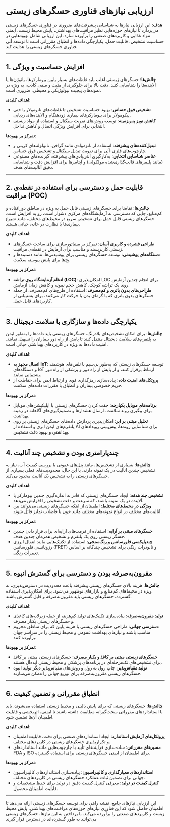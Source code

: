 # ارزیابی نیازهای فناوری حسگرهای زیستی

**هدف**: این ارزیابی نیازها به شناسایی پیشرفت‌های ضروری در فناوری حسگرهای زیستی می‌پردازد تا نیازهای حوزه‌هایی نظیر مراقبت‌های بهداشتی، پایش محیط زیست، ایمنی مواد غذایی و کاربردهای صنعتی را برآورده سازد. این ارزیابی شامل بهبودهایی در حساسیت تشخیص، قابلیت حمل، یکپارچگی داده‌ها و انطباق مقرراتی است تا توسعه آتی فناوری حسگرهای زیستی را هدایت کند.

---

## 1. افزایش حساسیت و ویژگی

**چالش‌ها**: حسگرهای زیستی اغلب باید غلظت‌های بسیار پایین بیومارکرها، پاتوژن‌ها یا آلاینده‌ها را شناسایی کنند. دقت بالا برای جلوگیری از مثبت و منفی کاذب، به ویژه در نمونه‌های پیچیده بیولوژیکی و محیطی، ضروری است.

**اهداف کلیدی**:
   - **تشخیص فوق حساس**: بهبود حساسیت تشخیص تا غلظت‌های نانومولار یا حتی پیکومولار برای بیومارکرهای بیماری زودهنگام و آلاینده‌های ردیابی.
   - **کاهش نویز پس‌زمینه**: توسعه روش‌های تقویت سیگنال و استفاده از مواد زیستی انتخابی برای افزایش ویژگی اتصال و کاهش تداخل.

**تمرکز بر بهبودها**:
   - **تبدیل‌کننده‌های پیشرفته**: استفاده از نانوموادی مانند گرافن، نانولوله‌های کربنی و چارچوب‌های فلزی-آلی برای تقویت تبدیل سیگنال و تشخیص فوق حساس.
   - **عناصر شناسایی انتخابی**: به‌کارگیری آنتی‌بادی‌های پیشرفته، گیرنده‌های مصنوعی (مانند پلیمرهای قالب‌گذاری‌شده مولکولی) و آپتامرها برای افزایش دقت و شناسایی دقیق آنالیت‌های هدف.

---

## 2. قابلیت حمل و دسترسی برای استفاده در نقطه‌ی مراقبت (POC)

**چالش‌ها**: تقاضا برای حسگرهای زیستی قابل حمل به ویژه در مناطق دورافتاده و کم‌منابع، جایی که دسترسی به آزمایشگاه‌های مرکزی دشوار است، رو به افزایش است. حسگرهای زیستی قابل حمل برای تشخیص سریع در محیط‌های مختلف، مانند شیوع بیماری‌ها یا نظارت در خانه، حیاتی هستند.

**اهداف کلیدی**:
   - **طراحی فشرده و کاربری آسان**: تمرکز بر مینیاتورسازی برای ساخت حسگرهای زیستی کاربرپسند و مناسب برای آزمایش در نقطه‌ی مراقبت.
   - **دستگاه‌های پوشیدنی**: توسعه حسگرهای زیستی برای پوشیدنی‌ها، مانند دستبندها و پچ‌ها برای پایش پیوسته سلامت.

**تمرکز بر بهبودها**:
   - **ادغام آزمایشگاه روی تراشه (LOC)**: امکان‌پذیری LOC برای انجام چندین آزمایش روی یک تراشه کوچک، کاهش حجم نمونه و کاهش زمان آزمایش.
   - **طراحی‌های بدون باتری و کم‌مصرف**: استفاده از طرح‌های کم‌مصرف، از جمله حسگرهای بدون باتری که با گرمای بدن یا حرکت کار می‌کنند، برای پشتیبانی از کاربردهای قابل حمل.

---

## 3. یکپارچگی داده‌ها و سازگاری با سلامت دیجیتال

**چالش‌ها**: برای امکان تشخیص‌های بلادرنگ، حسگرهای زیستی باید داده‌ها را به‌طور ایمن به پلتفرم‌های سلامت دیجیتال منتقل کنند تا پایش از راه دور بیماران را تسهیل نمایند. امنیت داده‌ها به ویژه در کاربردهای بهداشتی حیاتی است.

**اهداف کلیدی**:
   - **اتصال مجهز به IoT**: توسعه حسگرهای زیستی که به‌طور بی‌سیم با تلفن‌های هوشمند و دستگاه‌های IoT ارتباط برقرار کنند، و از پایش از راه دور و پزشکی از راه دور پشتیبانی نمایند.
   - **پروتکل‌های امنیت داده**: پیاده‌سازی رمزگذاری قوی و ارتباط ایمن برای حفاظت از حریم خصوصی بیماران و انطباق با مقررات داده‌های سلامت.

**تمرکز بر بهبودها**:
   - **برنامه‌های موبایل یکپارچه**: جفت کردن حسگرهای زیستی با اپلیکیشن‌های موبایل برای پیگیری روند سلامت، ارسال هشدارها و تصمیم‌گیری‌های آگاهانه در زمینه بهداشت.
   - **تحلیل مبتنی بر ابر**: امکان‌پذیری پردازش داده‌های حسگرهای زیستی بر روی پلتفرم‌های ایمن ابری و استفاده از AI برای شناسایی روندها، پیش‌بینی رویدادهای بهداشتی و بهبود دقت تشخیص.

---

## 4. چندپارامتری بودن و تشخیص چند آنالیت

**چالش‌ها**: بسیاری از تشخیص‌ها، مانند پنل‌های عفونی یا بررسی کیفیت آب، نیاز به تشخیص چندین آنالیت در یک نمونه دارند. با این حال، محدودیت‌های فعلی بسیاری از حسگرهای زیستی را به تشخیص یک آنالیت محدود می‌کند.

**اهداف کلیدی**:
   - **تشخیص چند هدفه**: ایجاد حسگرهای زیستی که قادر به اندازه‌گیری چندین بیومارکر یا آلاینده در یک نمونه باشند، که سرعت و دقت تشخیص را افزایش می‌دهد.
   - **ویژگی در محیط‌های مختلط**: اطمینان از اینکه حسگرهای زیستی می‌توانند بین آنالیت‌های مختلف در انواع نمونه‌های مختلف مانند خون یا فاضلاب تمایز قائل شوند.

**تمرکز بر بهبودها**:
   - **حسگرهای مبتنی بر آرایه**: استفاده از فرمت‌های آرایه‌ای برای قرار دادن چندین حسگر زیستی روی یک پلتفرم و تشخیص همزمان چندین هدف.
   - **چندپلیکسی فلورسانس و رنگ‌سنجی**: استفاده از تکنیک‌هایی مانند انتقال انرژی رزونانسی فلورسانس (FRET) و نانوذرات رنگی برای تشخیص چندگانه بر اساس تغییرات رنگی.

---

## 5. مقرون‌به‌صرفه بودن و دسترسی برای گسترش انبوه

**چالش‌ها**: هزینه بالای حسگرهای زیستی پیشرفته باعث محدودیت در دسترس‌پذیری، به ویژه در محیط‌های کم‌منابع و بازارهای نوظهور می‌شود. برای امکان‌پذیری استفاده گسترده، حسگرهای زیستی باید مقرون‌به‌صرفه و قابل گسترش باشند.

**اهداف کلیدی**:
   - **تولید مقرون‌به‌صرفه**: پیاده‌سازی تکنیک‌های تولید کم‌هزینه از جمله زیرلایه‌های کاغذی و حسگرهای زیستی یکبار مصرف.
   - **دسترسی جهانی**: طراحی حسگرهای زیستی با هزینه پایین که برای مناطق محروم مناسب باشند و نیازهای بهداشت عمومی و محیط زیستی را در سراسر جهان برآورده کنند.

**تمرکز بر بهبودها**:
   - **حسگرهای زیستی مبتنی بر کاغذ و یکبار مصرف**: حسگرهای زیستی مبتنی بر کاغذ برای تشخیص‌های تک‌مرحله‌ای در برنامه‌های پزشکی و محیط زیستی ایده‌آل هستند.
   - **تولید مقیاس‌پذیر**: چاپ رول به رول و روش‌های مقیاس‌پذیر دیگر تولید انبوه حسگرهای زیستی مقرون‌به‌صرفه برای توزیع جهانی را ممکن می‌سازند.

---

## 6. انطباق مقرراتی و تضمین کیفیت

**چالش‌ها**: حسگرهای زیستی که برای پایش بالینی و محیط زیستی استفاده می‌شوند، باید با استانداردهای مقرراتی سخت‌گیرانه مطابقت داشته باشند تا ایمنی، اثربخشی و قابلیت اطمینان آن‌ها تضمین شود.

**اهداف کلیدی**:
   - **پروتکل‌های آزمایش استاندارد**: ایجاد استانداردهای صنعتی برای دقت، قابلیت اطمینان و تکرارپذیری حسگرهای زیستی در کاربردهای مختلف.
   - **مسیرهای مقرراتی**: ساده‌سازی فرایندهای تأیید با چارچوب‌هایی مانند استانداردهای FDA و ISO برای اطمینان از ایمنی حسگرهای زیستی برای استفاده گسترده.

**تمرکز بر بهبودها**:
   - **استانداردهای معیارگذاری و کالیبراسیون**: پیاده‌سازی استانداردهای کالیبراسیون جهانی برای تضمین ثبات عملکرد حسگرهای زیستی در کاربردهای مختلف.
   - **کنترل کیفیت در تولید**: معرفی کنترل کیفیت دقیق در تولید برای حفظ مشخصات و قابلیت اطمینان محصول.

---

این ارزیابی نیازهای جامع، نقشه راهی برای توسعه حسگرهای زیستی ارائه می‌دهد تا اطمینان حاصل شود که این فناوری نیازهای حوزه‌های مراقبت‌های بهداشتی، پایش محیط زیست و کاربردهای صنعتی را برآورده می‌کند. با پرداختن به این نیازها، حسگرهای زیستی می‌توانند به طور گسترده‌ای در دسترس قرار گیرند
